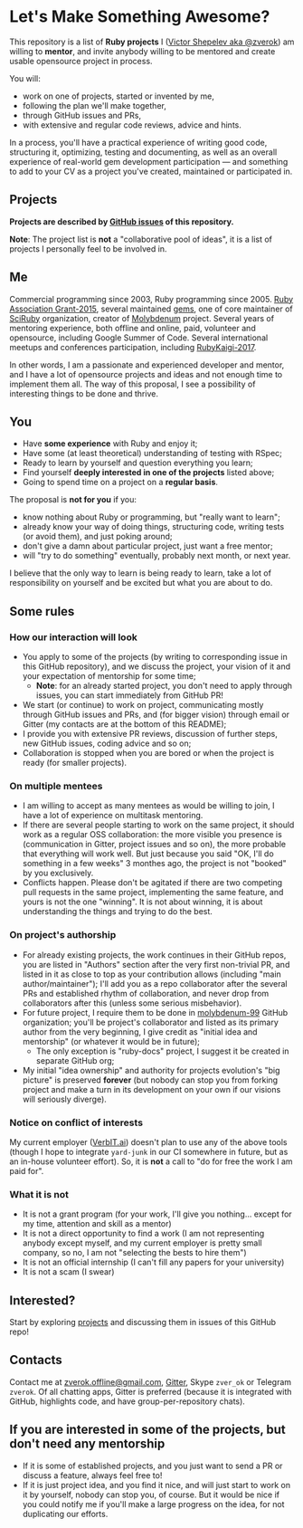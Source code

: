 # Let's Make Something Awesome?

This repository is a list of **Ruby projects** I ([Victor Shepelev aka @zverok](https://zverok.github.io)) am willing to **mentor**, and invite anybody willing to be mentored and create usable opensource project in process.

You will:

* work on one of projects, started or invented by me,
* following the plan we'll make together,
* through GitHub issues and PRs,
* with extensive and regular code reviews, advice and hints.

In a process, you'll have a practical experience of writing good code, structuring it, optimizing, testing and documenting, as well as an overall experience of real-world gem development participation — and something to add to your CV as a project you've created, maintained or participated in.

## Projects

**Projects are described by [GitHub issues]() of this repository.**

**Note**: The project list is **not** a "collaborative pool of ideas", it is a list of projects I personally feel to be involved in.

## Me

Commercial programming since 2003, Ruby programming since 2005. [Ruby Association Grant-2015](http://www.ruby.or.jp/en/news/20160406), several maintained [gems](http://github.com/zverok), one of core maintainer of [SciRuby](https://github.com/sciruby) organization, creator of [Molybdenum](https://github.com/molybdenum-99) project. Several years of mentoring experience, both offline and online, paid, volunteer and opensource, including Google Summer of Code. Several international meetups and conferences participation, including [RubyKaigi-2017](http://rubykaigi.org/2017/presentations/zverok.html).

In other words, I am a passionate and experienced developer and mentor, and I have a lot of opensource projects and ideas and not enough time to implement them all. The way of this proposal, I see a possibility of interesting things to be done and thrive.

## You

* Have **some experience** with Ruby and enjoy it;
* Have some (at least theoretical) understanding of testing with RSpec;
* Ready to learn by yourself and question everything you learn;
* Find yourself **deeply interested in one of the projects** listed above;
* Going to spend time on a project on a **regular basis**.

The proposal is **not for you** if you:

* know nothing about Ruby or programming, but "really want to learn";
* already know your way of doing things, structuring code, writing tests (or avoid them), and just poking around;
* don't give a damn about particular project, just want a free mentor;
* will "try to do something" eventually, probably next month, or next year.

I believe that the only way to learn is being ready to learn, take a lot of responsibility on yourself and be excited but what you are about to do.

## Some rules

### How our interaction will look

* You apply to some of the projects (by writing to corresponding issue in this GitHub repository), and we discuss the project, your vision of it and your expectation of mentorship for some time;
  * **Note**: for an already started project, you don't need to apply through issues, you can start immediately from GitHub PR!
* We start (or continue) to work on project, communicating mostly through GitHub issues and PRs, and (for bigger vision) through email or Gitter (my contacts are at the bottom of this README);
* I provide you with extensive PR reviews, discussion of further steps, new GitHub issues, coding advice and so on;
* Collaboration is stopped when you are bored or when the project is ready (for smaller projects).

### On multiple mentees

* I am willing to accept as many mentees as would be willing to join, I have a lot of experience on multitask mentoring.
* If there are several people starting to work on the same project, it should work as a regular OSS collaboration: the more visible you presence is (communication in Gitter, project issues and so on), the more probable that everything will work well. But just because you said "OK, I'll do something in a few weeks" 3 monthes ago, the project is not "booked" by you exclusively.
* Conflicts happen. Please don't be agitated if there are two competing pull requests in the same project, implementing the same feature, and yours is not the one "winning". It is not about winning, it is about understanding the things and trying to do the best.

### On project's authorship

* For already existing projects, the work continues in their GitHub repos, you are listed in "Authors" section after the very first non-trivial PR, and listed in it as close to top as your contribution allows (including "main author/maintainer"); I'll add you as a repo collaborator after the several PRs and established rhythm of collaboration, and never drop from collaborators after this (unless some serious misbehavior).
* For future project, I require them to be done in [molybdenum-99](https://github.com/molybdenum-99) GitHub organization; you'll be project's collaborator and listed as its primary author from the very beginning, I give credit as "initial idea and mentorship" (or whatever it would be in future);
  * The only exception is "ruby-docs" project, I suggest it be created in separate GitHub org;
* My initial "idea ownership" and authority for projects evolution's "big picture" is preserved **forever** (but nobody can stop you from forking project and make a turn in its development on your own if our visions will seriously diverge).

### Notice on conflict of interests

My current employer ([VerbIT.ai](https://verbit.ai/)) doesn't plan to use any of the above tools (though I hope to integrate `yard-junk` in our CI somewhere in future, but as an in-house volunteer effort). So, it is **not** a call to "do for free the work I am paid for".

### What it is not

* It is not a grant program (for your work, I'll give you nothing... except for my time, attention and skill as a mentor)
* It is not a direct opportunity to find a work (I am not representing anybody except myself, and my current employer is pretty small company, so no, I am not "selecting the bests to hire them")
* It is not an official internship (I can't fill any papers for your university)
* It is not a scam (I swear)

## Interested?

Start by exploring [projects](Projects.md) and discussing them in issues of this GitHub repo!

## Contacts

Contact me at [zverok.offline@gmail.com](mailto:zverok.offline@gmail.com), [Gitter](https://gitter.im/zverok), Skype `zver_ok` or Telegram `zverok`. Of all chatting apps, Gitter is preferred (because it is integrated with GitHub, highlights code, and have group-per-repository chats).

## If you are interested in some of the projects, but don't need any mentorship

* If it is some of established projects, and you just want to send a PR or discuss a feature, always feel free to!
* If it is just project idea, and you find it nice, and will just start to work on it by yourself, nobody can stop you, of course. But it would be nice if you could notify me if you'll make a large progress on the idea, for not duplicating our efforts.
